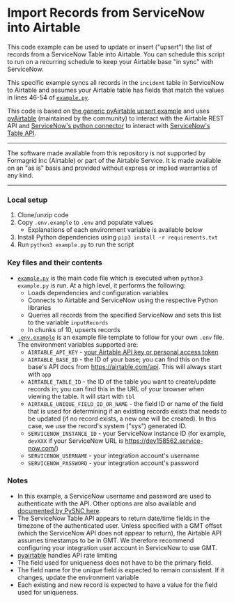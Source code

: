 # Import Records from ServiceNow into Airtable

This code example can be used to update or insert ("upsert") the list of records
from a ServiceNow Table into Airtable. You can schedule this script to run on a
recurring schedule to keep your Airtable base "in sync" with ServiceNow.

This specific example syncs all records in the `incident` table in ServiceNow to
Airtable and assumes your Airtable table has fields that match the values in lines
46-54 of [`example.py`](./example.py). 

This code is based on
[the generic pyAirtable upsert example]((.../../../../../javascript/using_pyAirtable/))
and uses [pyAirtable](https://github.com/gtalarico/pyairtable) (maintained by
the community) to interact with the Airtable REST API and
[ServiceNow's python connector](https://github.com/ServiceNow/PySNC) to interact
with
[ServiceNow's Table API](https://docs.servicenow.com/en-US/bundle/utah-api-reference/page/integrate/inbound-rest/concept/c_TableAPI.html).

---

The software made available from this repository is not supported by Formagrid
Inc (Airtable) or part of the Airtable Service. It is made available on an "as
is" basis and provided without express or implied warranties of any kind.

---

### Local setup

1. Clone/unzip code
2. Copy `.env.example` to `.env` and populate values
   - Explanations of each environment variable is available below
3. Install Python dependencies using `pip3 install -r requirements.txt`
4. Run `python3 example.py` to run the script

### Key files and their contents

- [`example.py`](example.py) is the main code file which is executed when
  `python3 example.py` is run. At a high level, it performs the following:
  - Loads dependencies and configuration variables
  - Connects to Airtable and ServiceNow using the respective Python libraries
  - Queries all records from the specified ServiceNow and sets this list to the
    variable `inputRecords`
  - In chunks of 10, upserts records
- [`.env.example`](.env.example) is an example file template to follow for your
  own `.env` file. The environment variables supported are:
  - `AIRTABLE_API_KEY` -
    [your Airtable API key or personal access token](https://support.airtable.com/docs/creating-and-using-api-keys-and-access-tokens)
  - `AIRTABLE_BASE_ID` - the ID of your base; you can find this on the base's
    API docs from https://airtable.com/api. This will always start with `app`
  - `AIRTABLE_TABLE_ID` - the ID of the table you want to create/update records
    in; you can find this in the URL of your browser when viewing the table. It
    will start with `tbl`
  - `AIRTABLE_UNIQUE_FIELD_ID_OR_NAME` - the field ID or name of the field that is used for
    determining if an existing records exists that needs to be updated (if no
    record exists, a new one will be created). In this case, we use the record's
    system ("sys") generated ID.
  - `SERVICENOW_INSTANCE_ID` - your ServiceNow instance ID (for example,
    `devXXX` if your ServiceNow URL is https://dev158562.service-now.com/)
  - `SERVICENOW_USERNAME` - your integration account's username
  - `SERVICENOW_PASSWORD` - your integration account's password

### Notes

- In this example, a ServiceNow username and password are used to authenticate
  with the API. Other options are also available and
  [documented by PySNC here](https://servicenow.github.io/PySNC/user/authentication.html).
- The ServiceNow Table API appears to return date/time fields in the timezone of
  the authenticated user. Unless specified with a GMT offset (which the
  ServiceNow API does not appear to return), the Airtable API assumes timestamps
  to be in GMT. We therefore recommend configuring your integration user account
  in ServiceNow to use GMT.
- [pyairtable](https://github.com/gtalarico/pyairtable) handles API rate
  limiting
- The field used for uniqueness does not have to be the primary field.
- The field name for the unique field is expected to remain consistent. If it
  changes, update the environment variable
- Each existing and new record is expected to have a value for the field used
  for uniqueness.
